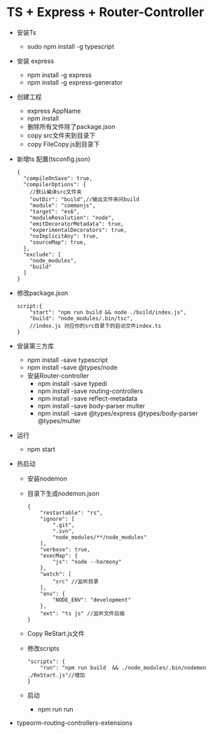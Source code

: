 # TS + Express + Router-Controller
* 安装Ts
	* sudo npm install -g typescript	

* 安装 express
	* npm install -g express
	* npm install -g express-generator 

* 创建工程
	* express AppName
	* npm install
	* 删除所有文件除了package.json
	* copy src文件夹到目录下
	* copy FileCopy.js到目录下


* 新增ts 配置(tsconfig.json)
	
	```
	{
	  "compileOnSave": true,
	  "compilerOptions": {
  	  	//默认编译src文件夹
	    "outDir": "build",//输出文件夹问build
	    "module": "commonjs",
	    "target": "es6",
	    "moduleResolution": "node",
	    "emitDecoratorMetadata": true,
	    "experimentalDecorators": true,
	    "noImplicitAny": true,
	    "sourceMap": true,
	  },
	  "exclude": [
	    "node_modules",
	    "build"
	  ]
	}
	```
* 修改package.json
	
	```
	script:{
		"start": "npm run build && node ./build/index.js", 
		"build": "node_modules/.bin/tsc",
		//index.js 对应你的src目录下的启动文件index.ts
	}
	```
	
* 安装第三方库
	* npm install -save typescript
	* npm install -save @types/node
	* 安装Router-controller
		* npm install -save typedi
		* npm install -save routing-controllers
		* npm install -save reflect-metadata
		* npm install -save body-parser multer
		* npm install -save @types/express @types/body-parser @types/multer

		
* 运行
	* npm start


* 热启动 
	*  安装nodemon
	*  目录下生成nodemon.json
		
		```
		{
		    "restartable": "rs",
		    "ignore": [
		        ".git",
		        ".svn",
		        "node_modules/**/node_modules"
		    ],
		    "verbose": true,
		    "execMap": {
		        "js": "node --harmony"
		    },
		    "watch": [
		        "src" //监听目录
		    ],
		    "env": {
		        "NODE_ENV": "development"
		    },
		    "ext": "ts js" //监听文件后缀
		}
		```
	* Copy ReStart.js文件
	* 修改scripts
		
		```
		"scripts": {
     		"run": "npm run build  && ./node_modules/.bin/nodemon ./ReStart.js"//增加
     	}
		```
	* 启动
		* npm run run 


* typeorm-routing-controllers-extensions